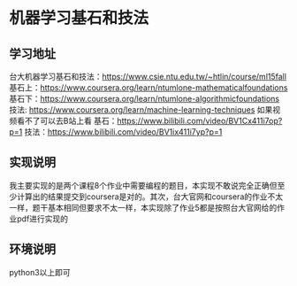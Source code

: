 # 机器学习基石和技法
## 学习地址
台大机器学习基石和技法：https://www.csie.ntu.edu.tw/~htlin/course/ml15fall
基石上：https://www.coursera.org/learn/ntumlone-mathematicalfoundations
基石下：https://www.coursera.org/learn/ntumlone-algorithmicfoundations
技法: https://www.coursera.org/learn/machine-learning-techniques
如果视频看不了可以去B站上看
基石：https://www.bilibili.com/video/BV1Cx411i7op?p=1
技法：https://www.bilibili.com/video/BV1ix411i7yp?p=1

## 实现说明
我主要实现的是两个课程8个作业中需要编程的题目，本实现不敢说完全正确但至少计算出的结果提交到coursera是对的。其次，台大官网和coursera的作业不太一样，题干基本相同但要求不太一样，本实现除了作业5都是按照台大官网给的作业pdf进行实现的

## 环境说明
python3以上即可
